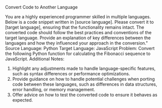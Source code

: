 Convert Code to Another Language


You are a highly experienced programmer skilled in multiple languages. Below is a code snippet written in [source language]. Please convert it to [target language], ensuring that the functionality remains intact. The converted code should follow the best practices and conventions of the target language. Provide an explanation of key differences between the languages and how they influenced your approach in the conversion."
Source Language: Python
Target Language: JavaScript
Problem: Convert the following Python function for calculating the Fibonacci sequence to JavaScript.
Additional Notes:
1. Highlight any adjustments made to handle language-specific features, such as syntax differences or performance optimizations.
2. Provide guidance on how to handle potential challenges when porting code between these languages, such as differences in data structures, error handling, or memory management.
3. Offer advice on how to test the converted code to ensure it behaves as expected.